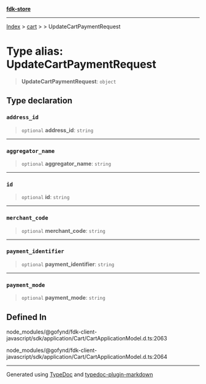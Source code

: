 [**fdk-store**](../../../README.md)
***

[Index](../../../API.md) > [cart](../../README.md) > [<internal>](../README.md) > UpdateCartPaymentRequest

# Type alias: UpdateCartPaymentRequest

> **UpdateCartPaymentRequest**: `object`

## Type declaration

### `address_id`

> `optional` **address\_id**: `string`

***

### `aggregator_name`

> `optional` **aggregator\_name**: `string`

***

### `id`

> `optional` **id**: `string`

***

### `merchant_code`

> `optional` **merchant\_code**: `string`

***

### `payment_identifier`

> `optional` **payment\_identifier**: `string`

***

### `payment_mode`

> `optional` **payment\_mode**: `string`

## Defined In

node\_modules/@gofynd/fdk-client-javascript/sdk/application/Cart/CartApplicationModel.d.ts:2063

node\_modules/@gofynd/fdk-client-javascript/sdk/application/Cart/CartApplicationModel.d.ts:2064

***
Generated using [TypeDoc](https://typedoc.org/) and [typedoc-plugin-markdown](https://www.npmjs.com/package/typedoc-plugin-markdown)
